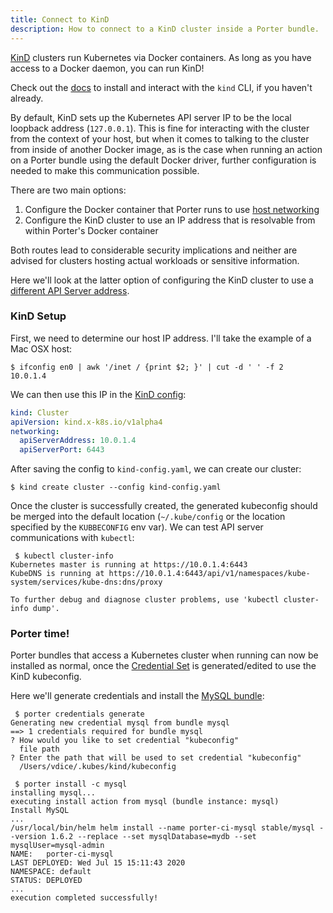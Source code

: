 ```yaml
---
title: Connect to KinD
description: How to connect to a KinD cluster inside a Porter bundle.
---
```


[KinD](https://github.com/kubernetes-sigs/kind) clusters run Kubernetes via Docker containers.  As long as you have access to a Docker daemon, you can run KinD!

Check out the [docs](https://github.com/kubernetes-sigs/kind#installation-and-usage) to install and interact with the `kind` CLI, if you haven't already.

By default, KinD sets up the Kubernetes API server IP to be the local loopback address (`127.0.0.1`).  This is fine for interacting with the cluster from the context of your host, but when it comes to talking to the cluster from inside of another Docker image, as is the case when running an action on a Porter bundle using the default Docker driver, further configuration is needed to make this communication possible.

There are two main options:
 1. Configure the Docker container that Porter runs to use [host networking](https://docs.docker.com/network/host/)
 1. Configure the KinD cluster to use an IP address that is resolvable from within Porter's Docker container

Both routes lead to considerable security implications and neither are advised for clusters hosting actual workloads or sensitive information.

Here we'll look at the latter option of configuring the KinD cluster to use a [different API Server address](https://kind.sigs.k8s.io/docs/user/configuration/#api-server).

### KinD Setup

First, we need to determine our host IP address.  I'll take the example of a Mac OSX host:

```console
$ ifconfig en0 | awk '/inet / {print $2; }' | cut -d ' ' -f 2
10.0.1.4
```

We can then use this IP in the [KinD config](https://kind.sigs.k8s.io/docs/user/configuration):

```yaml
kind: Cluster
apiVersion: kind.x-k8s.io/v1alpha4
networking:
  apiServerAddress: 10.0.1.4
  apiServerPort: 6443
```

After saving the config to `kind-config.yaml`, we can create our cluster:

```console
$ kind create cluster --config kind-config.yaml
```

Once the cluster is successfully created, the generated kubeconfig should be merged into the default location (`~/.kube/config` or the location specified by the `KUBBECONFIG` env var).  We can test API server communications with `kubectl`:

```console
 $ kubectl cluster-info
Kubernetes master is running at https://10.0.1.4:6443
KubeDNS is running at https://10.0.1.4:6443/api/v1/namespaces/kube-system/services/kube-dns:dns/proxy

To further debug and diagnose cluster problems, use 'kubectl cluster-info dump'.
```

### Porter time!

Porter bundles that access a Kubernetes cluster when running can now be installed as normal, once the [Credential Set](../credentials) is generated/edited to use the KinD kubeconfig.

Here we'll generate credentials and install the [MySQL bundle](https://porter.sh/src/build/testdata/bundles/mysql):

```console
 $ porter credentials generate
Generating new credential mysql from bundle mysql
==> 1 credentials required for bundle mysql
? How would you like to set credential "kubeconfig"
  file path
? Enter the path that will be used to set credential "kubeconfig"
  /Users/vdice/.kubes/kind/kubeconfig

 $ porter install -c mysql
installing mysql...
executing install action from mysql (bundle instance: mysql)
Install MySQL
...
/usr/local/bin/helm helm install --name porter-ci-mysql stable/mysql --version 1.6.2 --replace --set mysqlDatabase=mydb --set mysqlUser=mysql-admin
NAME:   porter-ci-mysql
LAST DEPLOYED: Wed Jul 15 15:11:43 2020
NAMESPACE: default
STATUS: DEPLOYED
...
execution completed successfully!
```
